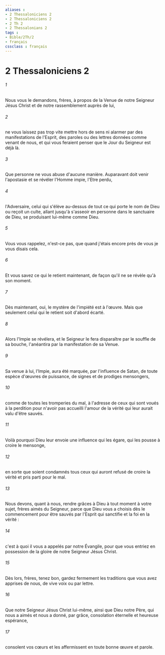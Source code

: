 ```yaml
---
aliases : 
- 2 Thessaloniciens 2
- 2 Thessaloniciens 2
- 2 Th 2
- 2 Thessalonians 2
tags : 
- Bible/2Th/2
- français
cssclass : français
---
```


# 2 Thessaloniciens 2

###### 1
Nous vous le demandons, frères, à propos de la Venue de notre Seigneur Jésus Christ et de notre rassemblement auprès de lui, 
###### 2
ne vous laissez pas trop vite mettre hors de sens ni alarmer par des manifestations de l'Esprit, des paroles ou des lettres données comme venant de nous, et qui vous feraient penser que le Jour du Seigneur est déjà là. 
###### 3
Que personne ne vous abuse d'aucune manière. Auparavant doit venir l'apostasie et se révéler l'Homme impie, l'Etre perdu, 
###### 4
l'Adversaire, celui qui s'élève au-dessus de tout ce qui porte le nom de Dieu ou reçoit un culte, allant jusqu'à s'asseoir en personne dans le sanctuaire de Dieu, se produisant lui-même comme Dieu. 
###### 5
Vous vous rappelez, n'est-ce pas, que quand j'étais encore près de vous je vous disais cela. 
###### 6
Et vous savez ce qui le retient maintenant, de façon qu'il ne se révèle qu'à son moment. 
###### 7
Dès maintenant, oui, le mystère de l'impiété est à l'œuvre. Mais que seulement celui qui le retient soit d'abord écarté. 
###### 8
Alors l'Impie se révélera, et le Seigneur le fera disparaître par le souffle de sa bouche, l'anéantira par la manifestation de sa Venue. 
###### 9
Sa venue à lui, l'Impie, aura été marquée, par l'influence de Satan, de toute espèce d'œuvres de puissance, de signes et de prodiges mensongers, 
###### 10
comme de toutes les tromperies du mal, à l'adresse de ceux qui sont voués à la perdition pour n'avoir pas accueilli l'amour de la vérité qui leur aurait valu d'être sauvés. 
###### 11
Voilà pourquoi Dieu leur envoie une influence qui les égare, qui les pousse à croire le mensonge, 
###### 12
en sorte que soient condamnés tous ceux qui auront refusé de croire la vérité et pris parti pour le mal. 
###### 13
Nous devons, quant à nous, rendre grâces à Dieu à tout moment à votre sujet, frères aimés du Seigneur, parce que Dieu vous a choisis dès le commencement pour être sauvés par l'Esprit qui sanctifie et la foi en la vérité : 
###### 14
c'est à quoi il vous a appelés par notre Évangile, pour que vous entriez en possession de la gloire de notre Seigneur Jésus Christ. 
###### 15
Dès lors, frères, tenez bon, gardez fermement les traditions que vous avez apprises de nous, de vive voix ou par lettre. 
###### 16
Que notre Seigneur Jésus Christ lui-même, ainsi que Dieu notre Père, qui nous a aimés et nous a donné, par grâce, consolation éternelle et heureuse espérance, 
###### 17
consolent vos cœurs et les affermissent en toute bonne œuvre et parole. 
